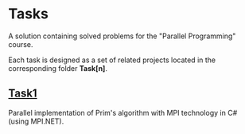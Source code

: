 # Tasks

A solution containing solved problems for the "Parallel Programming" course.

Each task is designed as a set of related projects located in the corresponding folder **Task[n]**.

## [Task1](./Task1)

Parallel implementation of Prim's algorithm with MPI technology in C# (using MPI.NET).